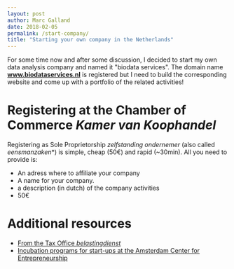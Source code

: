 ```yaml
---
layout: post
author: Marc Galland
date: 2018-02-05
permalink: /start-company/
title: "Starting your own company in the Netherlands"
---
```

For some time now and after some discussion, I decided to start my own data analysis company and named it "biodata services". The domain name **www.biodataservices.nl** is registered but I need to build the corresponding website and come up with a portfolio of the related activities!

# Registering at the Chamber of Commerce *Kamer van Koophandel*
Registering as Sole Proprietorship *zelfstanding ondernemer* (also called *eensmanzaken**) is simple, cheap (50€) and rapid (~30min). All you need to provide is:
- An adress where to affiliate your company
- A name for your company. 
- a description (in dutch) of the company activities
- 50€


# Additional resources
* [From the Tax Office *belastingdienst*](https://www.belastingdienst.nl/wps/wcm/connect/nl/startende-ondernemer/startende-ondernemer)
* [Incubation programs for start-ups at the Amsterdam Center for Entrepreneurship](https://ace-incubator.nl/apply-now/)